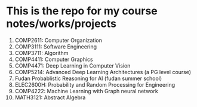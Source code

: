# This is the repo for my course notes/works/projects
1. COMP2611: Computer Organization
1. COMP3111: Software Engineering
2. COMP3711: Algorithm
3. COMP4411: Computer Graphics
4. COMP4471: Deep Learning in Computer Vision
5. COMP5214: Advanced Deep Learning Architectures (a PG level course)
6. Fudan Probablistic Reasoning for AI (fudan summer school)
7. ELEC2600H: Probability and Random Processing for Engineering
8. COMP4222: Machine Learning with Graph neural network
9. MATH3121: Abstract Algebra
